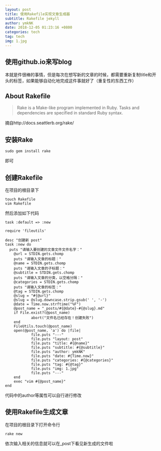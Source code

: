 ```yaml
---
layout: post
title: 使用Rakefile实现文章生成器
subtitle: Rakefile jekyll
author: ymkNK
date: 2018-12-05 01:23:16 +0800
categories: tech
tag: tech
img: 1.jpg
---
```

## 使用github.io来写blog
本就是件很棒的事情，但是每次在想写新的文章的时候，都需要重新复制title和开头的标签，如果能够自动化地完成这件事就好了（重复性的东西工作）
## About Rakefile
>Rake is a Make-like program implemented in Ruby. Tasks and dependencies are specified in standard Ruby syntax.

摘自http://docs.seattlerb.org/rake/

## 安装Rake
	sudo gem install rake

即可

## 创建Rakefile
在项目的根目录下

    touch Rakefile
    vim Rakefile

然后添加如下代码

	task :default => :new

	require 'fileutils'

	desc "创建新 post"
	task :new do
	  puts "请输入要创建的文章文件文件名字："
	    @url = STDIN.gets.chomp
	    puts "请输入文章的标题："
	    @name = STDIN.gets.chomp
	    puts "请输入文章的子标题："
	    @subtitle = STDIN.gets.chomp
	    puts "请输入文章的分类，以空格分隔："
	    @categories = STDIN.gets.chomp
	    puts "请输入文章的标签："
	    @tag = STDIN.gets.chomp
	    @slug = "#{@url}"
	    @slug = @slug.downcase.strip.gsub(' ', '-')
	    @date = Time.now.strftime("%F")
	    @post_name = "_posts/#{@date}-#{@slug}.md"
	    if File.exist?(@post_name)
	            abort("文件名已经存在！创建失败")
	    end
	    FileUtils.touch(@post_name)
	    open(@post_name, 'a') do |file|
	            file.puts "---"
	            file.puts "layout: post"
	            file.puts "title: #{@name}"
	            file.puts "subtitle: #{@subtitle}"
	            file.puts "author: ymkNK"
	            file.puts "date: #{Time.now}"
	            file.puts "categories: #{@categories}"
	            file.puts "tag: #{@tag}"
	            file.puts "img: 1.jpg"
	            file.puts "---"
	    end
	    exec "vim #{@post_name}"
	end

代码中的author等属性可以自行进行修改

## 使用Rakefile生成文章
在项目的根目录下打开命令行

	rake new

依次输入相关的信息就可以在_post下看见新生成的文件啦
